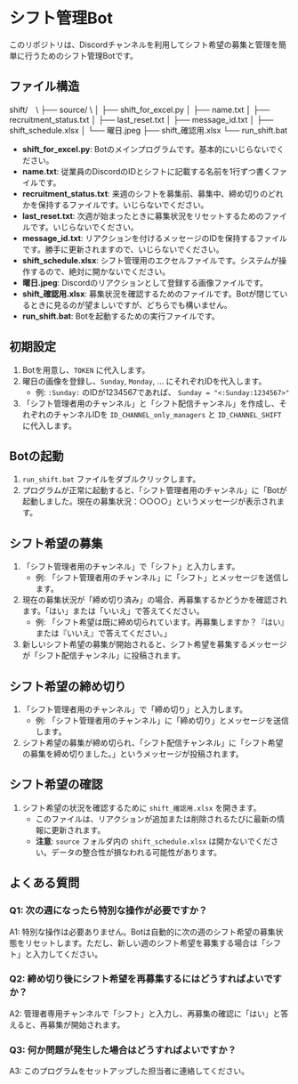 # シフト管理Bot

このリポジトリは、Discordチャンネルを利用してシフト希望の募集と管理を簡単に行うためのシフト管理Botです。

## ファイル構造

shift/　\\
├── source/ \\
│ ├── shift_for_excel.py
│ ├── name.txt
│ ├── recruitment_status.txt
│ ├── last_reset.txt
│ ├── message_id.txt
│ ├── shift_schedule.xlsx
│ └── 曜日.jpeg
├── shift_確認用.xlsx
└── run_shift.bat


- **shift_for_excel.py**: Botのメインプログラムです。基本的にいじらないでください。
- **name.txt**: 従業員のDiscordのIDとシフトに記載する名前を1行ずつ書くファイルです。
- **recruitment_status.txt**: 来週のシフトを募集前、募集中、締め切りのどれかを保持するファイルです。いじらないでください。
- **last_reset.txt**: 次週が始まったときに募集状況をリセットするためのファイルです。いじらないでください。
- **message_id.txt**: リアクションを付けるメッセージのIDを保持するファイルです。勝手に更新されますので、いじらないでください。
- **shift_schedule.xlsx**: シフト管理用のエクセルファイルです。システムが操作するので、絶対に開かないでください。
- **曜日.jpeg**: Discordのリアクションとして登録する画像ファイルです。
- **shift_確認用.xlsx**: 募集状況を確認するためのファイルです。Botが閉じているときに見るのが望ましいですが、どちらでも構いません。
- **run_shift.bat**: Botを起動するための実行ファイルです。

## 初期設定

1. Botを用意し、`TOKEN` に代入します。
2. 曜日の画像を登録し、`Sunday`, `Monday`, ... にそれぞれIDを代入します。
   - 例: `:Sunday:` のIDが1234567であれば、 `Sunday = "<:Sunday:1234567>"`
3. 「シフト管理者用のチャンネル」と「シフト配信チャンネル」を作成し、それぞれのチャンネルIDを `ID_CHANNEL_only_managers` と `ID_CHANNEL_SHIFT` に代入します。

## Botの起動

1. `run_shift.bat` ファイルをダブルクリックします。
2. プログラムが正常に起動すると、「シフト管理者用のチャンネル」に「Botが起動しました。現在の募集状況：○○○○」というメッセージが表示されます。

## シフト希望の募集

1. 「シフト管理者用のチャンネル」で「シフト」と入力します。
   - 例: 「シフト管理者用のチャンネル」に「シフト」とメッセージを送信します。
2. 現在の募集状況が「締め切り済み」の場合、再募集するかどうかを確認されます。「はい」または「いいえ」で答えてください。
   - 例: 「シフト希望は既に締め切られています。再募集しますか？『はい』または『いいえ』で答えてください。」
3. 新しいシフト希望の募集が開始されると、シフト希望を募集するメッセージが「シフト配信チャンネル」に投稿されます。

## シフト希望の締め切り

1. 「シフト管理者用のチャンネル」で「締め切り」と入力します。
   - 例: 「シフト管理者用のチャンネル」に「締め切り」とメッセージを送信します。
2. シフト希望の募集が締め切られ、「シフト配信チャンネル」に「シフト希望の募集を締め切りました。」というメッセージが投稿されます。

## シフト希望の確認

1. シフト希望の状況を確認するために `shift_確認用.xlsx` を開きます。
   - このファイルは、リアクションが追加または削除されるたびに最新の情報に更新されます。
   - **注意**: `source` フォルダ内の `shift_schedule.xlsx` は開かないでください。データの整合性が損なわれる可能性があります。

## よくある質問

### Q1: 次の週になったら特別な操作が必要ですか？

A1: 特別な操作は必要ありません。Botは自動的に次の週のシフト希望の募集状態をリセットします。ただし、新しい週のシフト希望を募集する場合は「シフト」と入力してください。

### Q2: 締め切り後にシフト希望を再募集するにはどうすればよいですか？

A2: 管理者専用チャンネルで「シフト」と入力し、再募集の確認に「はい」と答えると、再募集が開始されます。

### Q3: 何か問題が発生した場合はどうすればよいですか？

A3: このプログラムをセットアップした担当者に連絡してください。
